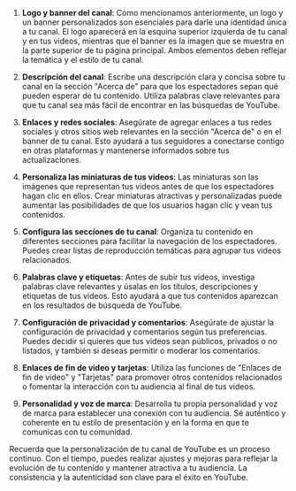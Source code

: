 1. **Logo y banner del canal**: Como mencionamos anteriormente, un logo y un banner personalizados son esenciales para darle una identidad única a tu canal. El logo aparecerá en la esquina superior izquierda de tu canal y en tus videos, mientras que el banner es la imagen que se muestra en la parte superior de tu página principal. Ambos elementos deben reflejar la temática y el estilo de tu canal.

2. **Descripción del canal**: Escribe una descripción clara y concisa sobre tu canal en la sección "Acerca de" para que los espectadores sepan qué pueden esperar de tu contenido. Utiliza palabras clave relevantes para que tu canal sea más fácil de encontrar en las búsquedas de YouTube.

3. **Enlaces y redes sociales**: Asegúrate de agregar enlaces a tus redes sociales y otros sitios web relevantes en la sección "Acerca de" o en el banner de tu canal. Esto ayudará a tus seguidores a conectarse contigo en otras plataformas y mantenerse informados sobre tus actualizaciones.

4. **Personaliza las miniaturas de tus videos**: Las miniaturas son las imágenes que representan tus videos antes de que los espectadores hagan clic en ellos. Crear miniaturas atractivas y personalizadas puede aumentar las posibilidades de que los usuarios hagan clic y vean tus contenidos.

5. **Configura las secciones de tu canal**: Organiza tu contenido en diferentes secciones para facilitar la navegación de los espectadores. Puedes crear listas de reproducción temáticas para agrupar tus videos relacionados.

6. **Palabras clave y etiquetas**: Antes de subir tus videos, investiga palabras clave relevantes y úsalas en los títulos, descripciones y etiquetas de tus videos. Esto ayudará a que tus contenidos aparezcan en los resultados de búsqueda de YouTube.

7. **Configuración de privacidad y comentarios**: Asegúrate de ajustar la configuración de privacidad y comentarios según tus preferencias. Puedes decidir si quieres que tus videos sean públicos, privados o no listados, y también si deseas permitir o moderar los comentarios.

8. **Enlaces de fin de video y tarjetas**: Utiliza las funciones de "Enlaces de fin de video" y "Tarjetas" para promover otros contenidos relacionados o fomentar la interacción con tu audiencia al final de tus videos.

9. **Personalidad y voz de marca**: Desarrolla tu propia personalidad y voz de marca para establecer una conexión con tu audiencia. Sé auténtico y coherente en tu estilo de presentación y en la forma en que te comunicas con tu comunidad.

Recuerda que la personalización de tu canal de YouTube es un proceso continuo. Con el tiempo, puedes realizar ajustes y mejoras para reflejar la evolución de tu contenido y mantener atractiva a tu audiencia. La consistencia y la autenticidad son clave para el éxito en YouTube.